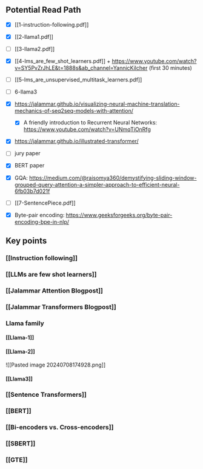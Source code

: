 ## Potential Read Path
- [x] [[1-instruction-following.pdf]] 
- [x] [[2-llama1.pdf]]
- [ ] [[3-llama2.pdf]]
- [x] [[4-lms_are_few_shot_learners.pdf]] + https://www.youtube.com/watch?v=SY5PvZrJhLE&t=1888s&ab_channel=YannicKilcher (first 30 minutes)
- [ ] [[5-lms_are_unsupervised_multitask_learners.pdf]]
- [ ] 6-llama3
- [x]  https://jalammar.github.io/visualizing-neural-machine-translation-mechanics-of-seq2seq-models-with-attention/ 
	- [x] A friendly introduction to Recurrent Neural Networks: https://www.youtube.com/watch?v=UNmqTiOnRfg
- [x] https://jalammar.github.io/illustrated-transformer/
- [ ] jury paper
- [x] BERT paper
- [x] GQA:  https://medium.com/@raisomya360/demystifying-sliding-window-grouped-query-attention-a-simpler-approach-to-efficient-neural-6fb03b7d021f
- [ ] [[7-SentencePiece.pdf]]
- [x] Byte-pair encoding: https://www.geeksforgeeks.org/byte-pair-encoding-bpe-in-nlp/



## Key points

### [[Instruction following]] 
### [[LLMs are few shot learners]] 
### [[Jalammar Attention Blogpost]] 
### [[Jalammar Transformers Blogpost]] 
### Llama family

#### [[Llama-1]] 
#### [[Llama-2]] 

![[Pasted image 20240708174928.png]]
#### [[Llama3]]

### [[Sentence Transformers]]
### [[BERT]]

### [[Bi-encoders vs. Cross-encoders]]

### [[SBERT]]

### [[GTE]]
